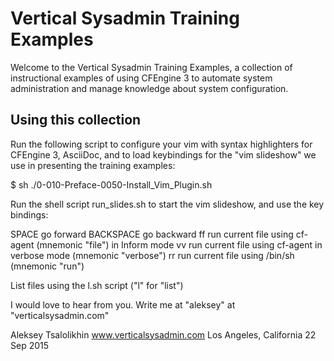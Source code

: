 # Vertical Sysadmin Training Examples

Welcome to the Vertical Sysadmin Training Examples,
a collection of instructional examples of using 
CFEngine 3 to automate system administration and 
manage knowledge about system configuration.

## Using this collection

Run the following script to configure your vim with syntax
highlighters for CFEngine 3, AsciiDoc, and to load keybindings
for the "vim slideshow" we use in presenting the training
examples:

  $ sh ./0-010-Preface-0050-Install_Vim_Plugin.sh

Run the shell script run_slides.sh to start the vim slideshow,
and use the key bindings:

  SPACE      go forward 
  BACKSPACE  go backward
  ff         run current file using cf-agent (mnemonic "file") in Inform mode
  vv         run current file using cf-agent in verbose mode (mnemonic "verbose")
  rr         run current file using /bin/sh (mnemonic "run")

List files using the l.sh script ("l" for "list")

I would love to hear from you. Write me at "aleksey" at "verticalsysadmin.com"

Aleksey Tsalolikhin
www.verticalsysadmin.com
Los Angeles, California
22 Sep 2015
